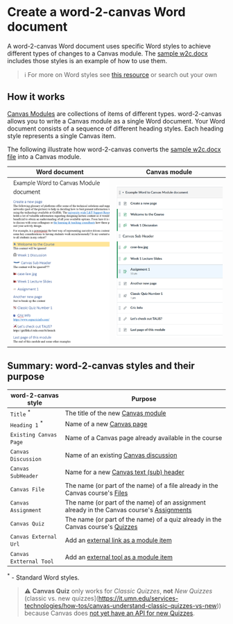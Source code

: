# Create a word-2-canvas Word document

A word-2-canvas Word document uses specific Word styles to achieve different types of changes to a Canvas module. The [sample w2c.docx](https://github.com/djplaner/word-to-canvas-module/raw/main/sample%20w2c.docx) includes those styles is an example of how to use them.

> :information_source: For more on Word styles see [this resource](https://shaunakelly.com/word/styles/tipsonstyles.html) or search out your own

## How it works

[Canvas Modules](https://community.canvaslms.com/t5/Canvas-Basics-Guide/What-are-Modules/ta-p/6) are collections of items of different types. word-2-canvas allows you to write a Canvas module as a single Word document. Your Word document consists of a sequence of different heading styles. Each heading style represents a single Canvas item. 

The following illustrate how word-2-canvas converts the [sample w2c.docx file](https://github.com/djplaner/word-to-canvas-module/raw/main/sample%20w2c.docx) into a Canvas module.

| Word document | Canvas module |
|--------------|---------------|
|  ![sample w2c.docx Word document](images/word-document.png)  | ![Equivalent Canvas Module](images/example-module.png)             |

## Summary: word-2-canvas styles and their purpose

| word-2-canvas style | Purpose |
| ------------------ | ------- |
| `Title` <sup>*</sup> | The title of the new [Canvas module](https://community.canvaslms.com/t5/Canvas-Basics-Guide/What-are-Modules/ta-p/6) |
| `Heading 1` <sup>*</sup>| Name of a new [Canvas page](https://community.canvaslms.com/t5/Canvas-Basics-Guide/What-are-Pages/ta-p/5) |
| `Existing Canvas Page` | Name of a Canvas page already available in the course |
| `Canvas Discussion` | Name of an existing [Canvas discussion](https://community.canvaslms.com/t5/Canvas-Basics-Guide/What-are-Discussions/ta-p/3) |
| `Canvas SubHeader` | Name for a new [Canvas text (sub) header](https://community.canvaslms.com/t5/Instructor-Guide/How-do-I-add-a-text-header-as-a-module-item/ta-p/1208) |
| `Canvas File` | The name (or part of the name) of a file already in the Canvas course's [Files](https://community.canvaslms.com/t5/Canvas-Basics-Guide/What-are-Files/ta-p/7) |
| `Canvas Assignment` | The name (or part of the name) of an assignment already in the Canvas course's [Assignments](https://community.canvaslms.com/t5/Canvas-Basics-Guide/What-are-Assignments/ta-p/9) | 
| `Canvas Quiz` | The name (or part of the name) of a quiz already in the Canvas course's [Quizzes](https://community.canvaslms.com/t5/Canvas-Basics-Guide/What-are-Quizzes/ta-p/68)  |
| `Canvas External Url` | Add an [external link as a module item](https://community.canvaslms.com/t5/Instructor-Guide/How-do-I-add-an-external-URL-as-a-module-item/ta-p/967) |
| `Canvas Extternal Tool` | Add an [external tool as a module item](https://community.canvaslms.com/t5/Instructor-Guide/How-do-I-add-an-external-tool-as-a-module-item/ta-p/1146) |


<sup>*</sup> - Standard Word styles.

> :warning: **Canvas Quiz** only works for _Classic Quizzes_, **not** _New Quizzes_ (classic vs. new quizzes](https://it.umn.edu/services-technologies/how-tos/canvas-understand-classic-quizzes-vs-new)) because Canvas does [not yet have an API for new Quizzes](https://community.canvaslms.com/t5/Canvas-Question-Forum/QUIZZES-NEXT-API/m-p/140850/highlight/true#M56387).
